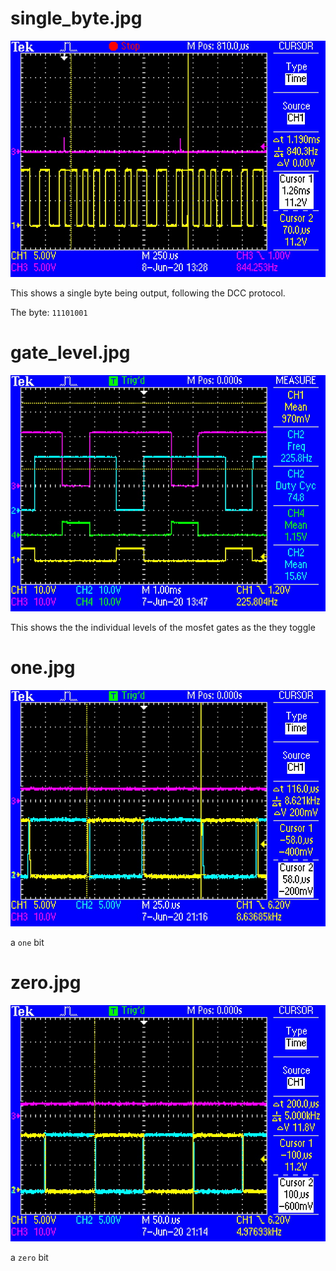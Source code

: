 # single_byte.jpg #

![byte](single_byte.JPG)

This shows a single byte being output, following the DCC protocol.

The byte: `11101001`

# gate_level.jpg #

![gate](gate_level.jpg)

This shows the the individual levels of the mosfet gates as the they toggle

# one.jpg #
![one](one.jpg)

a `one` bit

# zero.jpg #
![zero](zero.jpg)

a `zero` bit